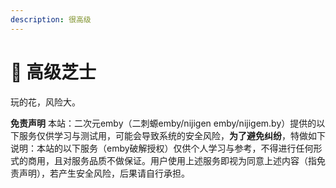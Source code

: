 ```yaml
---
description: 很高级
---
```


# 🧀 高级芝士

玩的花，风险大。



**免责声明** 本站：二次元emby（二刺螈emby/nijigen emby/nijigem.by）提供的以下服务仅供学习与测试用，可能会导致系统的安全风险，**为了避免纠纷**，特做如下说明：本站的以下服务（emby破解授权）仅供个人学习与参考，不得进行任何形式的商用，且对服务品质不做保证。用户使用上述服务即视为同意上述内容（指免责声明），若产生安全风险，后果请自行承担。
